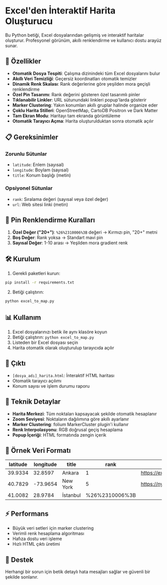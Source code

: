 # Excel'den İnteraktif Harita Oluşturucu

Bu Python betiği, Excel dosyalarından gelişmiş ve interaktif haritalar oluşturur. Profesyonel görünüm, akıllı renklendirme ve kullanıcı dostu arayüz sunar.

## 🚀 Özellikler

- **Otomatik Dosya Tespiti**: Çalışma dizinindeki tüm Excel dosyalarını bulur
- **Akıllı Veri Temizliği**: Geçersiz koordinatları otomatik temizler
- **Dinamik Renk Skalası**: Rank değerlerine göre yeşilden mora geçişli renklendirme
- **Özel Pin Tasarımı**: Rank değerini gösteren özel tasarımlı pinler
- **Tıklanabilir Linkler**: URL sütunundaki linkleri popup'larda gösterir
- **Marker Clustering**: Yakın konumları akıllı gruplar halinde organize eder
- **Çoklu Harita Stilleri**: OpenStreetMap, CartoDB Positron ve Dark Matter
- **Tam Ekran Modu**: Haritayı tam ekranda görüntüleme
- **Otomatik Tarayıcı Açma**: Harita oluşturulduktan sonra otomatik açılır

## 📋 Gereksinimler

### Zorunlu Sütunlar
- `latitude`: Enlem (sayısal)
- `longitude`: Boylam (sayısal) 
- `title`: Konum başlığı (metin)

### Opsiyonel Sütunlar
- `rank`: Sıralama değeri (sayısal veya özel değer)
- `url`: Web sitesi linki (metin)

## 🎨 Pin Renklendirme Kuralları

1. **Özel Değer ("20+")**: `%26%2310006%3B` değeri → Kırmızı pin, "20+" metni
2. **Boş Değer**: Rank yoksa → Standart mavi pin
3. **Sayısal Değer**: 1-10 arası → Yeşilden mora gradient renk

## 🛠️ Kurulum

1. Gerekli paketleri kurun:
```bash
pip install -r requirements.txt
```

2. Betiği çalıştırın:
```bash
python excel_to_map.py
```

## 📊 Kullanım

1. Excel dosyalarınızı betik ile aynı klasöre koyun
2. Betiği çalıştırın: `python excel_to_map.py`
3. Listeden bir Excel dosyası seçin
4. Harita otomatik olarak oluşturulup tarayıcıda açılır

## 📁 Çıktı

- `[dosya_adı]_harita.html`: İnteraktif HTML haritası
- Otomatik tarayıcı açılımı
- Konum sayısı ve işlem durumu raporu

## 🔧 Teknik Detaylar

- **Harita Merkezi**: Tüm noktaları kapsayacak şekilde otomatik hesaplanır
- **Zoom Seviyesi**: Noktaların dağılımına göre akıllı ayarlanır
- **Marker Clustering**: folium MarkerCluster plugin'i kullanır
- **Renk Interpolasyonu**: RGB doğrusal geçiş hesaplama
- **Popup İçeriği**: HTML formatında zengin içerik

## 📝 Örnek Veri Formatı

| latitude | longitude | title | rank | url |
|----------|-----------|-------|------|-----|
| 39.9334 | 32.8597 | Ankara | 1 | https://example.com |
| 40.7829 | -73.9654 | New York | 5 | https://nyc.gov |
| 41.0082 | 28.9784 | İstanbul | %26%2310006%3B | |

## ⚡ Performans

- Büyük veri setleri için marker clustering
- Verimli renk hesaplama algoritması
- Hafıza dostu veri işleme
- Hızlı HTML çıktı üretimi

## 🤝 Destek

Herhangi bir sorun için betik detaylı hata mesajları sağlar ve güvenli bir şekilde sonlanır.